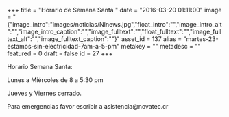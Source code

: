 +++
title = "Horario de Semana Santa "
date = "2016-03-20 01:11:00"
image = "{"image_intro":"images\/noticias\/NInews.jpg","float_intro":"","image_intro_alt":"","image_intro_caption":"","image_fulltext":"","float_fulltext":"","image_fulltext_alt":"","image_fulltext_caption":""}"
asset_id = 137
alias = "martes-23-estamos-sin-electricidad-7am-a-5-pm"
metakey = ""
metadesc = ""
featured = 0
draft = false
id = 27
+++
<p>Horario Semana Santa:</p>
<p>Lunes a Miércoles de 8 a 5:30 pm</p>
<p>Jueves y Viernes cerrado.</p>
<p>Para emergencias favor escribir a asistencia@novatec.cr </p>
<!--more-->